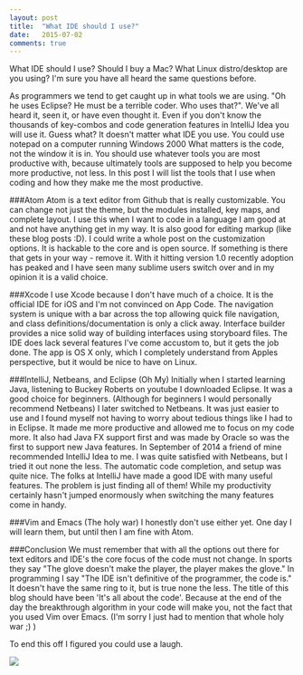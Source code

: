 ```yaml
---
layout: post
title:  "What IDE should I use?"
date:   2015-07-02
comments: true
---
```



<p class="intro">What IDE should I use? Should I buy a Mac? What Linux distro/desktop are you using? I'm sure you have all heard the same questions before.</p>

As programmers we tend to get caught up in what tools we are using. "Oh he uses Eclipse? He must be a terrible coder. Who uses that?". We've all heard it, seen it, or have even thought it. Even if you don't know the thousands of key-combos and code generation features in IntelliJ Idea you will use it. Guess what? It doesn't matter what IDE you use. You could use notepad on a computer running Windows 2000 What matters is the code, not the window it is in. You should use whatever tools you are most productive with, because ultimately tools are supposed to help you become more productive, not less. In this post I will list the tools that I use when coding and how they make me the most productive.

###Atom
Atom is a text editor from Github that is really customizable. You can change not just the theme, but the modules installed, key maps, and complete layout. I use this when I want to code in a language I am good at and not have anything get in my way. It is also good for editing markup (like these blog posts :D). I could write a whole post on the customization options. It is hackable to the core and is open source. If something is there that gets in your way - remove it. With it hitting version 1.0 recently adoption has peaked and I have seen many sublime users switch over and in my opinion it is a valid choice.

###Xcode
I use Xcode because I don't have much of a choice. It is the official IDE for iOS and I'm not convinced on App Code. The navigation system is unique with a bar across the top allowing quick file navigation, and class definitions/documentation is only a click away. Interface builder provides a nice solid way of building interfaces using storyboard files. The IDE does lack several features I've come accustom to, but it gets the job done. The app is OS X only, which I completely understand from Apples perspective, but it would be nice to have on Linux.


###IntelliJ, Netbeans, and Eclipse (Oh My)
Initially when I started learning Java, listening to Buckey Roberts on youtube I downloaded Eclipse. It was a good choice for beginners. (Although for beginners I would personally recommend Netbeans) I later switched to Netbeans. It was just easier to use and I found myself not having to worry about tedious things like I had to in Eclipse. It made me more productive and allowed me to focus on my code more. It also had Java FX support first and was made by Oracle so was the first to support new Java features. In September of 2014 a friend of mine recommended IntelliJ Idea to me. I was quite satisfied with Netbeans, but I tried it out none the less. The automatic code completion, and setup was quite nice. The folks at IntelliJ have made a good IDE with many useful features. The problem is just finding all of them! While my productivity certainly hasn't jumped enormously when switching the many features come in handy.

###Vim and Emacs (The holy war)
I honestly don't use either yet. One day I will learn them, but until then I am fine with Atom.

###Conclusion
We must remember that with all the options out there for text editors and IDE's the core focus of the code must not change. In sports they say "The glove doesn't make the player, the player makes the glove." In programming I say "The IDE isn't definitive of the programmer, the code is." It doesn't have the same ring to it, but is true none the less. The title of this blog should have been 'It's all about the code'. Because at the end of the day the breakthrough algorithm in your code will make you, not the fact that you used Vim over Emacs. (I'm sorry I just had to mention that whole holy war ;) )

To end this off I figured you could use a laugh.

<img src="http://imgs.xkcd.com/comics/real_programmers.png">

